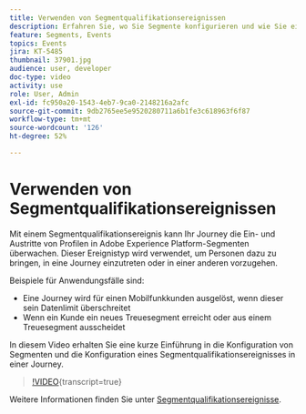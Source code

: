 ```yaml
---
title: Verwenden von Segmentqualifikationsereignissen
description: Erfahren Sie, wo Sie Segmente konfigurieren und wie Sie ein Segmentqualifikationsereignis auf einer Journey konfigurieren.
feature: Segments, Events
topics: Events
jira: KT-5485
thumbnail: 37901.jpg
audience: user, developer
doc-type: video
activity: use
role: User, Admin
exl-id: fc950a20-1543-4eb7-9ca0-2148216a2afc
source-git-commit: 9db2765ee5e9520280711a6b1fe3c618963f6f87
workflow-type: tm+mt
source-wordcount: '126'
ht-degree: 52%

---
```


# Verwenden von Segmentqualifikationsereignissen

Mit einem Segmentqualifikationsereignis kann Ihr Journey die Ein- und Austritte von Profilen in Adobe Experience Platform-Segmenten überwachen. Dieser Ereignistyp wird verwendet, um Personen dazu zu bringen, in eine Journey einzutreten oder in einer anderen vorzugehen.

Beispiele für Anwendungsfälle sind:

* Eine Journey wird für einen Mobilfunkkunden ausgelöst, wenn dieser sein Datenlimit überschreitet
* Wenn ein Kunde ein neues Treuesegment erreicht oder aus einem Treuesegment ausscheidet

In diesem Video erhalten Sie eine kurze Einführung in die Konfiguration von Segmenten und die Konfiguration eines Segmentqualifikationsereignisses in einer Journey.

>[!VIDEO](https://video.tv.adobe.com/v/37901?learn=on){transcript=true}

Weitere Informationen finden Sie unter [Segmentqualifikationsereignisse](https://experienceleague.adobe.com/docs/journeys/using/building-journeys/about-journey-building/events-activities/segment-qualification-events.html?lang=en).

